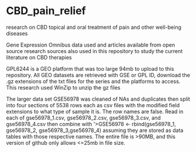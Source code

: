 # CBD_pain_relief
research on CBD topical and oral treatment of pain and other well-being diseases

Gene Expression Omnibus data used and articles available from open source research sources also used in this repository to study the current literature on CBD therapies

GPL6244 is a GEO platform that was too large 94mb to upload to this repository. All GEO datasets are retrieved with GSE or GPL ID, download the .gz extensions of the txt files for the series and the platforms to access. This research used WinZip to unzip the gz files

The larger data set GSE56978 was cleaned of NAs and duplicates then split into four sections of 5538 rows each as csv files with the modified field extensions to what type of sample it is. The row names are false. Read in each of gse56978_1.csv, gse56978_2.csv, gse56978_3.csv, and gse56978_4.csv then combine with '>GSE56978 <- rbind(gse56978_1, gse56978_2, gse56978_3,gse56978_4) assuming they are stored as data tables with those respective names. The entire file is >90MB, and this version of github only allows <=25mb in file size.

